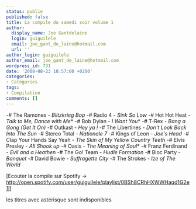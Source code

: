 ```yaml
---
status: publie
published: false
title: La compile du samedi soir volume 1
author:
  display_name: Joe Gantdelaine
  login: guiguilele
  email: joe_gant_de_laine@hotmail.com
  url: ''
author_login: guiguilele
author_email: joe_gant_de_laine@hotmail.com
wordpress_id: 731
date: '2008-08-23 18:57:00 +0200'
categories:
- Catégories
tags:
- Compilation
comments: []
---
```

-# The Ramones - *Blitzkrieg Bop*
-# Radio 4 - *Sink So Low*
-# Hot Hot Heat - *Talk to Me, Dance with Me**
-# Bob Dylan - *I Want You**
-# T-Rex - *Bang a Gong (Get It On)*
-# Outkast - *Hey ya !*
-# The Libertines - *Don't Look Back Into The Sun*
-# Stereo Total - *Nationale 7*
-# Kings of Leon - *Joe's Head*
-# Clap Your Hands Say Yeah - *The Skin of My Yellow Country Teeth*
-# Elvis Presley - *All Shook up*
-# Oasis - *The Meaning of Soul**
-# Franz Ferdinand - *Evil and a Heathen*
-# The Go! Team - *Hudle Formation*
-# Bloc Party - *Banquet*
-# David Bowie - *Suffragette City*
-# The Strokes - *Ize of The World*

[Ecouter la compile sur Spotify -> http://open.spotify.com/user/guiguilele/playlist/0BSh8CRhHXWWHaqd1G2e1l]

les titres avec astérisque sont indisponibles
